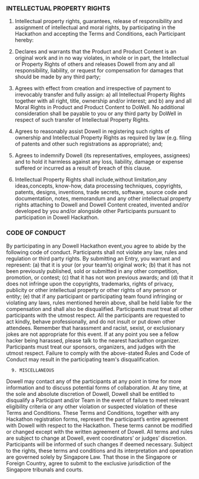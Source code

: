 
### INTELLECTUAL PROPERTY RIGHTS 

1. Intellectual property rights, guarantees, release of responsibility and assignment of intellectual and moral rights, by participating in the Hackathon and accepting the Terms and Conditions, each Participant hereby:

2. Declares and warrants that the Product and Product Content is an original work and in no way violates, in whole or in part, the Intellectual or Property Rights of others and releases Dowell from any and all responsibility, liability, or request for compensation for damages that should be made by any third party;

3. Agrees with effect from creation and irrespective of payment to irrevocably transfer and fully assign: a) all Intellectual Property Rights together with all right, title, ownership and/or interest; and b) any and all Moral Rights in Product and Product Content to DoWell. No additional consideration shall be payable to you or any third party by DoWell in respect of such transfer of Intellectual Property Rights.

4. Agrees to reasonably assist Dowell in registering such rights of ownership and Intellectual Property Rights as required by law (e.g. filing of patents and other such registrations as appropriate); and;

5. Agrees to indemnify Dowell (its representatives, employees, assignees) and to hold it harmless against any loss, liability, damage or expense suffered or incurred as a result of breach of this clause.

6. Intellectual Property Rights shall include,without limitation,any ideas,concepts, know-how, data processing techniques, copyrights, patents, designs, inventions, trade secrets, software, source code and documentation, notes, memorandum and any other intellectual property rights attaching to Dowell and Dowell Content created, invented and/or developed by you and/or alongside other Participants pursuant to participation in Dowell Hackathon.

### CODE OF CONDUCT 

By participating in any Dowell Hackathon event,you agree to abide by the following code of conduct.
Participants shall not violate any law, rules and regulation or third party rights.
By submitting an Entry, you warrant and represent:
(a) that it is your (or your team’s) original work; 
(b) that it has not been previously published, sold or submitted in any other competition, promotion, or contest; 
(c) that it has not won previous awards; and 
(d) that it does not infringe upon the copyrights, trademarks, rights of privacy, publicity or other intellectual property or other rights of any person or entity; 
(e) that if any participant or participating team found infringing or violating any laws, rules mentioned herein above, shall be held liable for the compensation and shall also be disqualified.
Participants must  treat all other participants with the utmost respect. All the participants are requested to act kindly, behave professionally, and do not insult or put down other attendees. Remember that harassment and racist, sexist, or exclusionary jokes are not appropriate for this event. If at any point you see a fellow hacker being harassed, please talk to the nearest hackathon organizer.
Participants must treat our sponsors, organizers, and judges with the utmost respect.
Failure to comply with the above-stated Rules and Code of Conduct may result in the participating team's disqualification.


      9. MISCELLANEOUS 

Dowell may contact any of the participants at any point in time for more information and to discuss potential forms of collaboration.
At any time, at the sole and absolute discretion of Dowell, Dowell shall be entitled to disqualify a Participant and/or Team in the event of failure to meet relevant eligibility criteria or any other violation or suspected violation of these Terms and Conditions.
These Terms and Conditions, together with any Hackathon registration forms, represent the participant’s entire agreement with Dowell with respect to the Hackathon. These terms cannot be modified or changed except with the written agreement of Dowell.
All terms and rules are subject to change at Dowell, event coordinators’ or judges’ discretion. Participants will be informed of such changes if deemed necessary.
Subject to the rights, these terms and conditions and its interpretation and operation are governed solely by Singapore Law. That those in the Singapore or Foreign  Country, agree to submit to the exclusive jurisdiction of the Singapore tribunals and courts.


